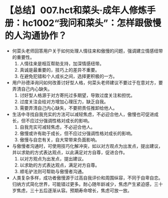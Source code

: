 # 【总结】007.hct和菜头·成年人修炼手册：hc1002“我问和菜头”：怎样跟傲慢的人沟通协作？

-   何菜头老师回答用户关于如何处理人情往来和傲慢的问题，强调建立情感纽带的重要性。
    1.  人情往来是相互帮助支持，加深情感纽带。
    2.  真诚是最重要的，技巧上的差异不重要。
    3.  在避免犯错和个人成长之间，选择更积极的一方。
-   用户孙德泽询问如何改善讨好型人格，何菜头老师建议不要过于在意对方，要弄清自己内心缺失。
    1.  讨好型人格源于对方寄托过多期望，导致过度关注和担忧。
    2.  过度关注会给对方增加心理压力，缺乏自我。
    3.  需要弄清自己内心缺失，不要把责任推卸给他人。
-   生活中寻找自我充实的方法可以减轻焦虑，不必迎合他人，傲慢也可促进成长，但不应过分强调性格对成长的影响。
    1.  自我充实可减轻焦虑，不必迎合他人。
    2.  傲慢或许有助于成长，但不应过分强调性格对成长的影响。
    3.  傲慢与自恋有关，自大常带来负面影响。
-   与傲慢者沟通时，可使用技巧化解冲突，如以对方观点为出发点，提出建议，并以求助的方式表达观点，以此满足对方自尊，促进合作。
    1.  以对方观点为出发点，提出建议。
    2.  以求助的方式表达观点，满足对方自尊。
    3.  顺毛驴法则可帮助与傲慢者沟通。
-   人类复杂多样，成功者傲慢源于过高自我评价和周围纵容，不同于自卑自恋。归纳方式简化世界，可能错过更多。耐心随年龄减少，焦虑产生紧迫感，三十岁焦虑，三十五后逐渐从容。预期寿命增长，焦虑可放一放。
